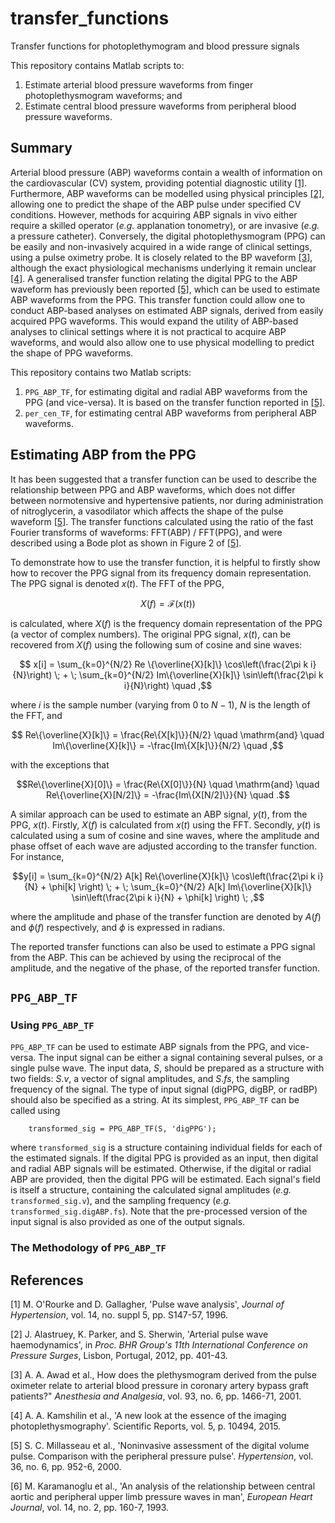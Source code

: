 # transfer_functions
Transfer functions for photoplethymogram and blood pressure signals

This repository contains Matlab scripts to:
1. Estimate arterial blood pressure waveforms from finger photoplethysmogram waveforms; and
2. Estimate central blood pressure waveforms from peripheral blood pressure waveforms.

## Summary 

Arterial blood pressure (ABP) waveforms contain a wealth of information on the cardiovascular (CV) system, providing potential diagnostic utility [[1]](#1). Furthermore, ABP waveforms can be modelled using physical principles [[2]](#2), allowing one to predict the shape of the ABP pulse under specified CV conditions. However, methods for acquiring ABP signals in vivo either require a skilled operator (_e.g._ applanation tonometry), or are invasive (_e.g._ a pressure catheter). Conversely, the digital photoplethysmogram (PPG) can be easily and non-invasively acquired in a wide range of clinical settings, using a pulse oximetry probe. It is closely related to the BP waveform [[3]](#3), although the exact physiological mechanisms underlying it remain unclear [[4]](#4). A generalised transfer function relating the digital PPG to the ABP waveform has previously been reported [[5]](#5), which can be used to estimate ABP waveforms from the PPG. This transfer function could allow one to conduct ABP-based analyses on estimated ABP signals, derived from easily acquired PPG waveforms. This would expand the utility of ABP-based analyses to clinical settings where it is not practical to acquire ABP waveforms, and would also allow one to use physical modelling to predict the shape of PPG waveforms.

This repository contains two Matlab scripts:
1. `PPG_ABP_TF`, for estimating digital and radial ABP waveforms from the PPG (and vice-versa). It is based on the transfer function reported in [[5]](#5).
2. `per_cen_TF`, for estimating central ABP waveforms from peripheral ABP waveforms.

## Estimating ABP from the PPG

It has been suggested that a transfer function can be used to describe the relationship between PPG and ABP waveforms, which does not differ between normotensive and hypertensive patients, nor during administration of nitroglycerin, a vasodilator which affects the shape of the pulse waveform [[5]](#5). The transfer functions calculated using the ratio of the fast Fourier transforms of waveforms: FFT(ABP) / FFT(PPG), and were described using a Bode plot as shown in Figure 2 of [[5]](#5).

To demonstrate how to use the transfer function, it is helpful to firstly show how to recover the PPG signal from its frequency domain representation. The PPG signal is denoted $x(t)$. The FFT of the PPG,

```math
	X(f) = \mathcal{F}\left(x(t)\right) 
```

is calculated, where $X(f)$ is the frequency domain representation of the PPG (a vector of complex numbers). The original PPG signal, $x(t)$, can be recovered from $X(f)$ using the following sum of cosine and sine waves:

```math
	x[i] = \sum_{k=0}^{N/2} Re \{\overline{X}[k]\} \cos\left(\frac{2\pi k i}{N}\right) \; + \; \sum_{k=0}^{N/2} Im\{\overline{X}[k]\} \sin\left(\frac{2\pi k i}{N}\right) \quad ,
```

where $i$ is the sample number (varying from 0 to $N-1$), $N$ is the length of the FFT, and

```math
	Re\{\overline{X}[k]\} =  \frac{Re\{X[k]\}}{N/2} \quad \mathrm{and} \quad Im\{\overline{X}[k]\} = -\frac{Im\{X[k]\}}{N/2} \quad ,
```

with the exceptions that

```math
Re\{\overline{X}[0]\} =  \frac{Re\{X[0]\}}{N} \quad \mathrm{and} \quad Re\{\overline{X}[N/2]\} = -\frac{Im\{X[N/2]\}}{N} \quad .
```

A similar approach can be used to estimate an ABP signal, $y(t)$, from the PPG, $x(t)$. Firstly, $X(f)$ is calculated from $x(t)$ using the FFT. Secondly, $y(t)$ is calculated using a sum of cosine and sine waves, where the amplitude and phase offset of each wave are adjusted according to the transfer function. For instance, 

```math
y[i] = \sum_{k=0}^{N/2} A[k] Re\{\overline{X}[k]\} \cos\left(\frac{2\pi k i}{N} + \phi[k] \right) \; + \; \sum_{k=0}^{N/2} A[k] Im\{\overline{X}[k]\} \sin\left(\frac{2\pi k i}{N} + \phi[k] \right) \; ,
```
where the amplitude and phase of the transfer function are denoted by $A(f)$ and $\phi(f)$ respectively, and $\phi$ is expressed in radians.

The reported transfer functions can also be used to estimate a PPG signal from the ABP. This can be achieved by using the reciprocal of the amplitude, and the negative of the phase, of the reported transfer function.

## `PPG_ABP_TF`

### Using `PPG_ABP_TF`

`PPG_ABP_TF` can be used to estimate ABP signals from the PPG, and vice-versa. The input signal can be either a signal containing several pulses, or a single pulse wave. The input data, $S$, should be prepared as a structure with two fields: $S.v$, a vector of signal amplitudes, and $S.fs$, the sampling frequency of the signal. The type of input signal (digPPG, digBP, or radBP) should also be specified as a string. At its simplest, `PPG_ABP_TF` can be called using

```
	transformed_sig = PPG_ABP_TF(S, 'digPPG');
```

where `transformed_sig` is a structure containing individual fields for each of the estimated signals. If the digital PPG is provided as an input, then digital and radial ABP signals will be estimated. Otherwise, if the digital or radial ABP are provided, then the digital PPG will be estimated. Each signal's field is itself a structure, containing the calculated signal amplitudes (_e.g._ `transformed_sig.v`), and the sampling frequency (_e.g._ `transformed_sig.digABP.fs`). Note that the pre-processed version of the input signal is also provided as one of the output signals.

### The Methodology of `PPG_ABP_TF`

## References

<a id="1">[1]</a> 
M. O'Rourke and D. Gallagher, 'Pulse wave analysis', _Journal of Hypertension_, vol. 14, no. suppl 5, pp. S147-57, 1996.

<a id="2">[2]</a>
J. Alastruey, K. Parker, and S. Sherwin, 'Arterial pulse wave haemodynamics', in _Proc. BHR Group's 11th International Conference on Pressure Surges_, Lisbon, Portugal, 2012, pp. 401-43.

<a id="3">[3]</a>
A. A. Awad et al., How does the plethysmogram derived from the pulse oximeter relate to arterial blood pressure in coronary artery bypass graft patients?" _Anesthesia and Analgesia_, vol. 93, no. 6, pp. 1466-71, 2001.

<a id="4">[4]</a>
A. A. Kamshilin et al., 'A new look at the essence of the imaging photoplethysmography'. Scientific Reports, vol. 5, p. 10494, 2015.

<a id="5">[5]</a>
S. C. Millasseau et al., 'Noninvasive assessment of the digital volume pulse. Comparison with the peripheral pressure pulse'. _Hypertension_, vol. 36, no. 6, pp. 952-6, 2000.

<a id="6">[6]</a>
M. Karamanoglu et al., 'An analysis of the relationship between central aortic and peripheral upper limb pressure waves in man', _European Heart Journal_, vol. 14, no. 2, pp. 160-7, 1993.
